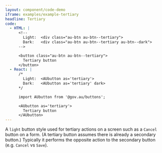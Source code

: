```yaml
---
layout: component/code-demo
iframe: examples/example-tertiary
headline: Tertiary
code:
  - HTML: |
      <!--
        Light:  <div class="au-btn au-btn--tertiary">
        Dark:   <div class="au-btn au-btn--tertiary au-btn--dark">
      -->

      <button class="au-btn au-btn--tertiary">
        Tertiary button
      </button>
  - React: |
      /*
        Light:  <AUbutton as='tertiary'>
        Dark:   <AUbutton as='tertiary' dark>
      */

      import AUbutton from '@gov.au/buttons';

      <AUbutton as='tertiary'>
        Tertiary button
      </AUbutton>
---
```


A `light` button style used for tertiary actions on a screen such as a `Cancel` button on a form. (A tertiary button assumes there is already a secondary
button.) Typically it performs the opposite action to the secondary button (e.g. `Cancel` vs `Save`).
